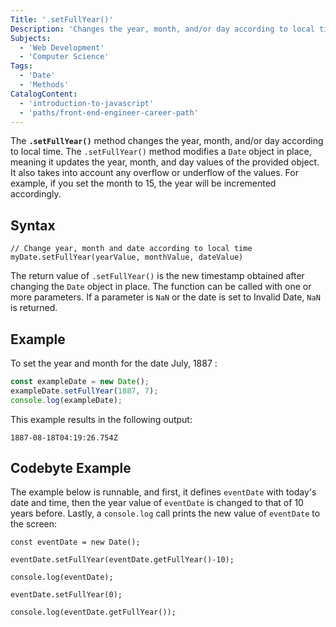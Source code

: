 ```yaml
---
Title: '.setFullYear()'
Description: 'Changes the year, month, and/or day according to local time.'
Subjects:
  - 'Web Development'
  - 'Computer Science'
Tags:
  - 'Date'
  - 'Methods'
CatalogContent:
  - 'introduction-to-javascript'
  - 'paths/front-end-engineer-career-path'
---
```


The **`.setFullYear()`** method changes the year, month, and/or day according to local time. The `.setFullYear()` method modifies a `Date` object in place, meaning it updates the year, month, and day values of the provided object. It also takes into account any overflow or underflow of the values. For example, if you set the month to 15, the year will be incremented accordingly.

## Syntax

```pseudo
// Change year, month and date according to local time
myDate.setFullYear(yearValue, monthValue, dateValue)
```

The return value of `.setFullYear()` is the new timestamp obtained after changing the `Date` object in place. The function can be called with one or more parameters. If a parameter is `NaN` or the date is set to Invalid Date, `NaN` is returned.

## Example

To set the year and month for the date July, 1887 :

```js
const exampleDate = new Date();
exampleDate.setFullYear(1887, 7);
console.log(exampleDate);
```

This example results in the following output:

```shell
1887-08-18T04:19:26.754Z
```

## Codebyte Example

The example below is runnable, and first, it defines `eventDate` with today's date and time, then the year value of `eventDate` is changed to that of 10 years before. Lastly, a `console.log` call prints the new value of `eventDate` to the screen:

```codebyte/javascript
const eventDate = new Date();

eventDate.setFullYear(eventDate.getFullYear()-10);

console.log(eventDate);

eventDate.setFullYear(0);

console.log(eventDate.getFullYear());
```

